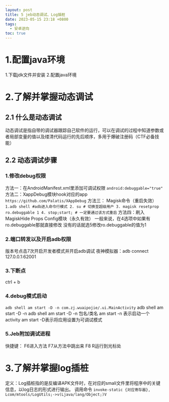 ```yaml
---
layout: post
title: 5 jeb动态调试、Log插桩
date: 2023-05-15 23:18 +0800
tags:
  - 安卓逆向
toc: true
---
```

# 1.配置java环境
1.下载jdk文件并安装
2.配置java环境
# 2.了解并掌握动态调试
## 2.1 什么是动态调试
动态调试是指自带的调试器跟踪自己软件的运行，可以在调试的过程中知道参数或者局部变量的值以及缕清代码运行的先后顺序，多用于爆破注册码（CTF必备技能）
## 2.2 动态调试步骤
### 1.修改debug权限
方法一：在AndroidManifest.xml里添加可调试权限
`android:debuggable="true"`
方法二：XappDebug模块hook对应的app
`https://github.com/Palatis/XAppDebug`
方法三： Magisk命令（重启失效）
` 1.adb shell #adb进入命令行模式
2. su # 切换至超级用户
3. magisk resetprop ro.debuggable 1
4. stop;start; # 一定要通过该方式重启`
方法四：刷入MagiskHide Props Config模块（永久有效）
一般来说，在4选项中如果有ro.debuggable那就直接修改
没有的话就选5修改ro.debuggable的值为1
### 2.端口转发以及开启adb权限
版本号点击7次开启开发者模式并开启adb调试
夜神模拟器：adb connect 127.0.0.1:62001
### 3.下断点
ctrl + b
### 4.debug模式启动
`adb shell am start -D -n com.zj.wuaipojie/.ui.MainActivity`
adb shell am start -D -n
adb shell am start -D -n 包名/类名
am start -n 表示启动一个activity
am start -D表示将应用设置为可调试模式
### 5.Jeb附加调试进程
快捷键：
F6进入方法
F7从方法中跳出来
F8
R运行到光标处
# 3.了解并掌握log插桩
定义：Log插桩指的是反编译APK文件时，在对应的smali文件里将程序中的关键信息，以log日志的形式进行输出。
调用命令
`invoke-static {对应寄存器}, Lcom/mtools/LogUtils;->v(Ljava/lang/Object;)V`


